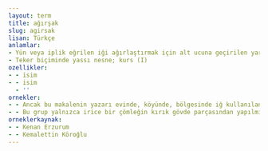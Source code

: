 ```yaml
---
layout: term
title: ağırşak
slug: agirsak
lisan: Türkçe
anlamlar:
- Yün veya iplik eğrilen iği ağırlaştırmak için alt ucuna geçirilen yarım küre biçiminde, ortası delik ağaç veya kemik parça
- Teker biçiminde yassı nesne; kurs (I)
ozellikler:
- - isim
- - isim
  - ''
ornekler:
- - Ancak bu makalenin yazarı evinde, köyünde, bölgesinde iğ kullanılan birisi olarak kemikten bir ağırşakla karşılaşmamıştır.
- - Bu grup yalnızca irice bir çömleğin kırık gövde parçasından yapılmış bir ağırşakla temsil edilir.
orneklerkaynak:
- - Kenan Erzurum
- - Kemalettin Köroğlu
---
```

